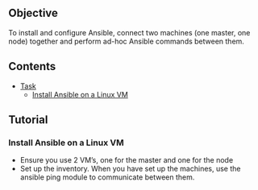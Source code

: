 ## Objective
To install and configure Ansible, connect two machines (one master, one node) together and perform ad-hoc Ansible commands between them.

<!--TOC_START-->
## Contents
- [Task](#task)
	- [Install Ansible on a Linux VM](#install-ansible-on-a-linux-vm)

<!--TOC_END-->
## Tutorial

### Install Ansible on a Linux VM
- Ensure you use 2 VM’s, one for the master and one for the node
- Set up the inventory. When you have set up the machines, use the ansible ping module to communicate between them.

